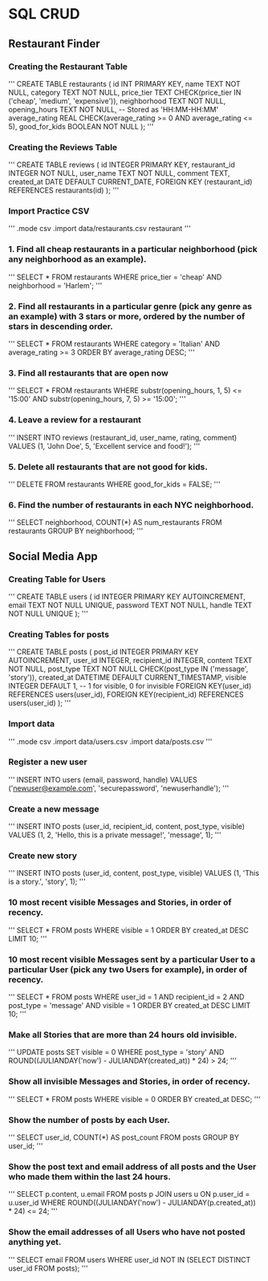 # SQL CRUD
## Restaurant Finder

### Creating the Restaurant Table
'''
CREATE TABLE restaurants (
    id INT PRIMARY KEY,
    name TEXT NOT NULL,
    category TEXT NOT NULL,
    price_tier TEXT CHECK(price_tier IN ('cheap', 'medium', 'expensive')),
    neighborhood TEXT NOT NULL,
    opening_hours TEXT NOT NULL, -- Stored as 'HH:MM-HH:MM'
    average_rating REAL CHECK(average_rating >= 0 AND average_rating <= 5),
    good_for_kids BOOLEAN NOT NULL
);
'''
### Creating the Reviews Table
'''
CREATE TABLE reviews (
    id INTEGER PRIMARY KEY,
    restaurant_id INTEGER NOT NULL,
    user_name TEXT NOT NULL,
    comment TEXT,
    created_at DATE DEFAULT CURRENT_DATE,
    FOREIGN KEY (restaurant_id) REFERENCES restaurants(id)
);
'''
### Import Practice CSV
'''
.mode csv
.import data/restaurants.csv restaurant
'''
### 1. Find all cheap restaurants in a particular neighborhood (pick any neighborhood as an example).
'''
SELECT * FROM restaurants
WHERE price_tier = 'cheap' AND neighborhood = 'Harlem';
'''
### 2. Find all restaurants in a particular genre (pick any genre as an example) with 3 stars or more, ordered by the number of stars in descending order.
'''
SELECT * FROM restaurants
WHERE category = 'Italian' AND average_rating >= 3
ORDER BY average_rating DESC;
'''
### 3. Find all restaurants that are open now 
'''
SELECT * FROM restaurants
WHERE substr(opening_hours, 1, 5) <= '15:00'
AND substr(opening_hours, 7, 5) >= '15:00';
'''
### 4. Leave a review for a restaurant 
'''
INSERT INTO reviews (restaurant_id, user_name, rating, comment)
VALUES (1, 'John Doe', 5, 'Excellent service and food!');
'''
### 5. Delete all restaurants that are not good for kids.
'''
DELETE FROM restaurants
WHERE good_for_kids = FALSE;
'''
### 6. Find the number of restaurants in each NYC neighborhood.
'''
SELECT neighborhood, COUNT(*) AS num_restaurants
FROM restaurants
GROUP BY neighborhood;
'''

## Social Media App

### Creating Table for Users
'''
CREATE TABLE users (
    id INTEGER PRIMARY KEY AUTOINCREMENT,
    email TEXT NOT NULL UNIQUE,
    password TEXT NOT NULL,
    handle TEXT NOT NULL UNIQUE
);
'''
### Creating Tables for posts
'''
CREATE TABLE posts (
    post_id INTEGER PRIMARY KEY AUTOINCREMENT,
    user_id INTEGER,
    recipient_id INTEGER,
    content TEXT NOT NULL,
    post_type TEXT NOT NULL CHECK(post_type IN ('message', 'story')),
    created_at DATETIME DEFAULT CURRENT_TIMESTAMP,
    visible INTEGER DEFAULT 1, -- 1 for visible, 0 for invisible
    FOREIGN KEY(user_id) REFERENCES users(user_id),
    FOREIGN KEY(recipient_id) REFERENCES users(user_id)
);
'''
### Import data
'''
.mode csv
.import data/users.csv
.import data/posts.csv
'''
### Register a new user
'''
INSERT INTO users (email, password, handle) VALUES ('newuser@example.com', 'securepassword', 'newuserhandle');
'''
### Create a new message
'''
INSERT INTO posts (user_id, recipient_id, content, post_type, visible) VALUES (1, 2, 'Hello, this is a private message!', 'message', 1);
'''
### Create new story
'''
INSERT INTO posts (user_id, content, post_type, visible) VALUES (1, 'This is a story.', 'story', 1);
'''
### 10 most recent visible Messages and Stories, in order of recency.
'''
SELECT * FROM posts WHERE visible = 1 ORDER BY created_at DESC LIMIT 10;
'''
### 10 most recent visible Messages sent by a particular User to a particular User (pick any two Users for example), in order of recency.

'''
SELECT * FROM posts WHERE user_id = 1 AND recipient_id = 2 AND post_type = 'message' AND visible = 1 ORDER BY created_at DESC LIMIT 10;
'''

### Make all Stories that are more than 24 hours old invisible.
'''
UPDATE posts SET visible = 0 WHERE post_type = 'story' AND ROUND((JULIANDAY('now') - JULIANDAY(created_at)) * 24) > 24;
'''
### Show all invisible Messages and Stories, in order of recency.
'''
SELECT * FROM posts WHERE visible = 0 ORDER BY created_at DESC;
'''
### Show the number of posts by each User.
'''
SELECT user_id, COUNT(*) AS post_count FROM posts GROUP BY user_id;
'''
### Show the post text and email address of all posts and the User who made them within the last 24 hours.
'''
SELECT p.content, u.email FROM posts p JOIN users u ON p.user_id = u.user_id WHERE ROUND((JULIANDAY('now') - JULIANDAY(p.created_at)) * 24) <= 24;
'''
### Show the email addresses of all Users who have not posted anything yet.
'''
SELECT email FROM users WHERE user_id NOT IN (SELECT DISTINCT user_id FROM posts);
'''



